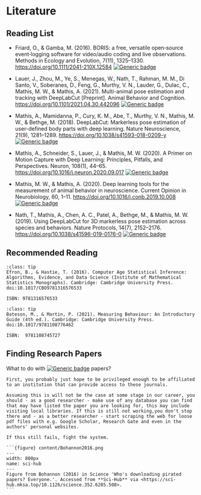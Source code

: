 # Literature

## Reading List

* Friard, O., & Gamba, M. (2016). BORIS: a free, versatile open‐source event‐logging software for video/audio coding and live observations. Methods in Ecology and Evolution, 7(11), 1325–1330. <https://doi.org/10.1111/2041-210X.12584> [![Generic badge](https://img.shields.io/badge/open%20access-yes-green.svg)](https://doi.org/10.1111/2041-210X.12584)

* Lauer, J., Zhou, M., Ye, S., Menegas, W., Nath, T., Rahman, M. M., Di Santo, V., Soberanes, D., Feng, G., Murthy, V. N., Lauder, G., Dulac, C., Mathis, M. W., & Mathis, A. (2021). Multi-animal pose estimation and tracking with DeepLabCut [Preprint]. Animal Behavior and Cognition. <https://doi.org/10.1101/2021.04.30.442096> [![Generic badge](https://img.shields.io/badge/open%20access-yes-green.svg)](https://doi.org/10.1101/2021.04.30.442096)

* Mathis, A., Mamidanna, P., Cury, K. M., Abe, T., Murthy, V. N., Mathis, M. W., & Bethge, M. (2018). DeepLabCut: Markerless pose estimation of user-defined body parts with deep learning. Nature Neuroscience, 21(9), 1281–1289. <https://doi.org/10.1038/s41593-018-0209-y> [![Generic badge](https://img.shields.io/badge/open%20access-no-red.svg)](#finding-research-papers)

* Mathis, A., Schneider, S., Lauer, J., & Mathis, M. W. (2020). A Primer on Motion Capture with Deep Learning: Principles, Pitfalls, and Perspectives. Neuron, 108(1), 44–65. <https://doi.org/10.1016/j.neuron.2020.09.017> [![Generic badge](https://img.shields.io/badge/open%20access-no-red.svg)](#finding-research-papers)

* Mathis, M. W., & Mathis, A. (2020). Deep learning tools for the measurement of animal behavior in neuroscience. Current Opinion in Neurobiology, 60, 1–11. <https://doi.org/10.1016/j.conb.2019.10.008> [![Generic badge](https://img.shields.io/badge/open%20access-no-red.svg)](#finding-research-papers)

* Nath, T., Mathis, A., Chen, A. C., Patel, A., Bethge, M., & Mathis, M. W. (2019). Using DeepLabCut for 3D markerless pose estimation across species and behaviors. Nature Protocols, 14(7), 2152–2176. <https://doi.org/10.1038/s41596-019-0176-0> [![Generic badge](https://img.shields.io/badge/open%20access-no-red.svg)](#finding-research-papers)

## Recommended Reading

```{admonition} Computer Age Statistical Inference
:class: tip
Efron, B., & Hastie, T. (2016). Computer Age Statistical Inference: Algorithms, Evidence, and Data Science (Institute of Mathematical Statistics Monographs). Cambridge: Cambridge University Press. doi:10.1017/CBO9781316576533

ISBN: 9781316576533
```

```{admonition} Measuring Behaviour (An Introductory Guide) 4th Edition
:class: tip
Bateson, M., & Martin, P. (2021). Measuring Behaviour: An Introductory Guide (4th ed.). Cambridge: Cambridge University Press. doi:10.1017/9781108776462

ISBN:  9781108745727
```

## Finding Research Papers

What to do with [![Generic badge](https://img.shields.io/badge/open%20access-no-red.svg)](#finding-research-papers) papers?

````{toggle}
First, you probably just hope to be privileged enough to be affiliated to an institution that can provide access to these journals.

Assuming this is will not be the case at some stage in our career, you should - as a good researcher - make use of any database you can find that may have listed the paper you are looking for, this may include visiting local libraries. If this is still not working,you don't stop there and - as a better researcher - start scraping the web for loose pdf files with e.g. Google Scholar, Research Gate and even in the authors' personal websites.

If this still fails, fight the system.

```{figure} content/Bohannon2016.png
---
width: 800px
name: sci-hub
---
Figure from Bohannon (2016) in Science 'Who's downloading pirated papers? Everyone.'. Accessed from **Sci-Hub** via <https://sci-hub.mksa.top/10.1126/science.352.6285.508>.
```
````
